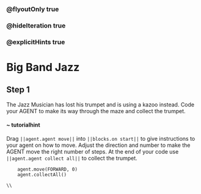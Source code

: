 ### @flyoutOnly true
### @hideIteration true
### @explicitHints true

# Big Band Jazz

## Step 1
The Jazz Musician has lost his trumpet and is using a kazoo instead. Code your AGENT to make its way through the maze and collect the trumpet.


#### ~ tutorialhint 
Drag ``||agent.agent move||`` into ``||blocks.on start||`` to give instructions to your agent on how to move. Adjust the direction and number to make the AGENT move the right number of steps. At the end of your code use ``||agent.agent collect all||`` to collect the trumpet.

```ghost
    agent.move(FORWARD, 0)
    agent.collectAll()
```
```template
\\
```
```package
```
